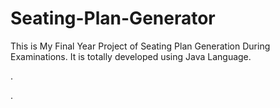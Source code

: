 # Seating-Plan-Generator

This is My Final Year Project of Seating Plan Generation During Examinations. It is totally developed using Java Language.

























.



































































































































































































































































































































































































































































































.






































